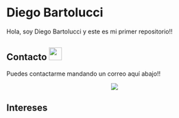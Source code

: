 # Diego Bartolucci
Hola, soy Diego Bartolucci y este es mi primer repositorio!!

## Contacto <img src="https://i.giphy.com/media/v1.Y2lkPTc5MGI3NjExNzh5bzVxcnRuZXI3ZHB3YXc5YTV0bDl5aWUwYjRkYWIwZ25jdXV0dCZlcD12MV9pbnRlcm5hbF9naWZfYnlfaWQmY3Q9Zw/cQz5MLlnP5rfa/giphy.gif" width="30px">

Puedes contactarme mandando un correo aquí abajo!!
<p align="center">
    <a href="mailto:diegobartoluccid@gmail.com">
        <img src="https://img.shields.io/badge/Gmail-D14836?style=for-the-badge&logo=gmail&logoColor=white"/>
    </a>
</p>

## Intereses

